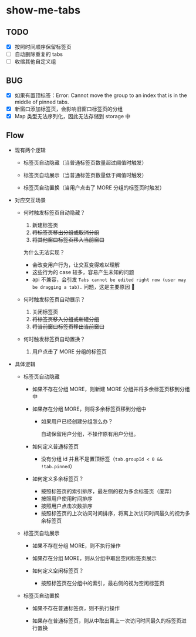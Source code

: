 # show-me-tabs

## TODO

- [x] 按照时间顺序保留标签页
- [ ] 自动删除重复的 tabs
- [ ] 收缩其他自定义组

## BUG

- [x] 如果有置顶标签：Error: Cannot move the group to an index that is in the middle of pinned tabs.
- [x] 新窗口添加标签页，会影响旧窗口标签页的分组
- [x] Map 类型无法序列化，因此无法存储到 storage 中

## Flow

- 现有两个逻辑

  - 标签页自动隐藏（当普通标签页数量超过阈值时触发）

  - 标签页自动展示（当普通标签页数量低于阈值时触发）

  - 标签页自动置换（当用户点击了 MORE 分组的标签页时触发）

- 对应交互场景

  - 何时触发标签页自动隐藏？

    1. 新建标签页
    2. ~~将标签页移出分组或取消分组~~
    3. ~~将其他窗口标签页移入当前窗口~~

    为什么无法实现？

    - 会改变用户行为，让交互变得难以理解
    - 这些行为的 case 较多，容易产生未知的问题
    - api 不兼容，会引发 `Tabs cannot be edited right now (user may be dragging a tab).` 问题，这是主要原因 🤣

  - 何时触发标签页自动展示？

    1. 关闭标签页
    2. ~~将标签页移入分组或新建分组~~
    3. ~~将当前窗口标签页移出当前窗口~~

  - 何时触发标签页自动置换？

    1. 用户点击了 MORE 分组的标签页

- 具体逻辑

  - 标签页自动隐藏

    - 如果不存在分组 MORE，则新建 MORE 分组并将多余标签页移到分组中

    - 如果存在分组 MORE，则将多余标签页移到分组中

      - 如果用户已经创建分组怎么办？

        自动保留用户分组，不操作原有用户分组。

    - 如何定义普通标签页

      - 没有分组 id 并且不是置顶标签（`tab.groupId < 0 && !tab.pinned`）

    - 如何定义多余标签页？

      - 按照标签页的索引排序，最左侧的视为多余标签页（废弃）
      - 按照用户使用时间排序
      - 按照用户点击次数排序
      - 按照标签页的上次访问时间排序，将离上次访问时间最久的视为多余标签页

  - 标签页自动展示

    - 如果不存在分组 MORE，则不执行操作

    - 如果存在分组 MORE，则从分组中取出空闲标签页展示

    - 如何定义空闲标签页？

      - 按照标签页在分组中的索引，最右侧的视为空闲标签页

  - 标签页自动置换

    - 如果不存在普通标签页，则不执行操作

    - 如果存在普通标签页，则从中取出离上一次访问时间最久的标签页进行置换
